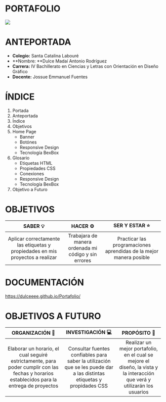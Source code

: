 # PORTAFOLIO

<img src="https://dulceeee.github.io/imagens/img/banner.png">


# ANTEPORTADA
- **Colegio:** Santa Catalina Labouré
- **Nombre: **Dulce Madaí Antonio Rodríguez
- **Carrera:** IV Bachillerato en Ciencias y Letras con Orientación en Diseño Gráfico
- **Docente:** Jossue Emmanuel Fuentes


# ÍNDICE
1.  Portada
2.  Anteportada
3. Índice
4. Objetivos
5. Home Page
	+ Banner
	+ Botónes
	+ Responsive Design
	+ Tecnología BexBox
6. Glosario
	+ Etiquetas HTML
	+ Propiedades CSS
	+ Conexiones 
	+ Responsive Design
	+ Tecnología BexBox
7. Objetivo a Futuro


# OBJETIVOS
|  SABER 💡 | HACER ⚙ | SER Y ESTAR ⭐ |
| :------------: | :------------: | :------------: |
|  Aplicar correctamente las etiquetas y propiedades en mis proyectos a realizar | Trabajara de manera ordenada mi código y sin errores  | Practicar las programaciones aprendidas de la mejor manera posible  |


# DOCUMENTACIÓN
https://dulceeee.github.io/Portafolio/


# OBJETIVOS A FUTURO

| ORGANIZACIÓN 📆 | INVESTIGACIÓN 💻 | PROPÓSITO 📢 |
| :------------: | :------------: | :------------: |
| Elaborar un horario, el cual seguiré estrictamente, para poder cumplir con las fechas y horarios establecidos para la entrega de proyectos  | Consultar fuentes confiables para saber la utilización que se les puede dar a las distintas etiquetas y propidades CSS  | Realizar un mejor portafolio, en el cual se mejore el diseño, la vista y la interacción que verá y utilizarán los usuarios  |
